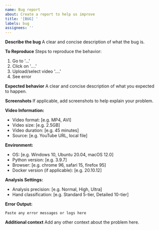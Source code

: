```yaml
---
name: Bug report
about: Create a report to help us improve
title: '[BUG] '
labels: bug
assignees: ''
---
```


**Describe the bug**
A clear and concise description of what the bug is.

**To Reproduce**
Steps to reproduce the behavior:
1. Go to '...'
2. Click on '....'
3. Upload/select video '....'
4. See error

**Expected behavior**
A clear and concise description of what you expected to happen.

**Screenshots**
If applicable, add screenshots to help explain your problem.

**Video Information:**
- Video format: [e.g. MP4, AVI]
- Video size: [e.g. 2.5GB]
- Video duration: [e.g. 45 minutes]
- Source: [e.g. YouTube URL, local file]

**Environment:**
- OS: [e.g. Windows 10, Ubuntu 20.04, macOS 12.0]
- Python version: [e.g. 3.9.7]
- Browser: [e.g. chrome 96, safari 15, firefox 95]
- Docker version (if applicable): [e.g. 20.10.12]

**Analysis Settings:**
- Analysis precision: [e.g. Normal, High, Ultra]
- Hand classification: [e.g. Standard 5-tier, Detailed 10-tier]

**Error Output:**
```
Paste any error messages or logs here
```

**Additional context**
Add any other context about the problem here.